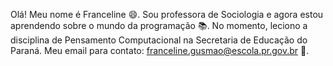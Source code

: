 Olá! Meu nome é Franceline :smile:.
Sou professora de Sociologia e agora estou aprendendo sobre o mundo da programação :books:.
No momento, leciono a disciplina de Pensamento Computacional na Secretaria de Educação do Paraná.
Meu email para contato: franceline.gusmao@escola.pr.gov.br :email:.
